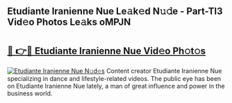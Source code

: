 ## Etudiante Iranienne Nue Le𝚊k𝚎d N𝚞𝚍e - Part-Tl3 Vid𝚎o Photos Le𝚊ks oMPJN

# <h2><a href="http://fb020l.evod.top/?m=Etudiante+Iranienne+Nue">🔗 👉🔴 Etudiante Iranienne Nue Vid𝚎o Ph𝚘t𝚘s</a></h2>

[![Etudiante Iranienne Nue N𝚞d𝚎s](https://i.imgur.com/8V9OHl7.gif)](http://fb020l.evod.top/?m=Etudiante+Iranienne+Nue)
Content creator Etudiante Iranienne Nue specializing in dance and lifestyle-related videos. The public eye has been on Etudiante Iranienne Nue lately, a man of great influence and power in the business world. 
